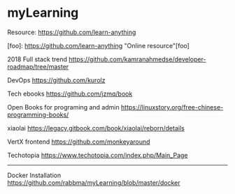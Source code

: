 # myLearning

Resource:
https://github.com/learn-anything

[foo]: https://github.com/learn-anything "Online resource"[foo]

2018 Full stack trend
https://github.com/kamranahmedse/developer-roadmap/tree/master

DevOps
https://github.com/kurolz

Tech ebooks
https://github.com/jzmq/book

Open Books for programing and admin
https://linuxstory.org/free-chinese-programming-books/

xiaolai
https://legacy.gitbook.com/book/xiaolai/reborn/details

VertX frontend
https://github.com/monkeyaround

Techotopia
https://www.techotopia.com/index.php/Main_Page


-----------------------------------------------------------
Docker Installation https://github.com/rabbma/myLearning/blob/master/docker
